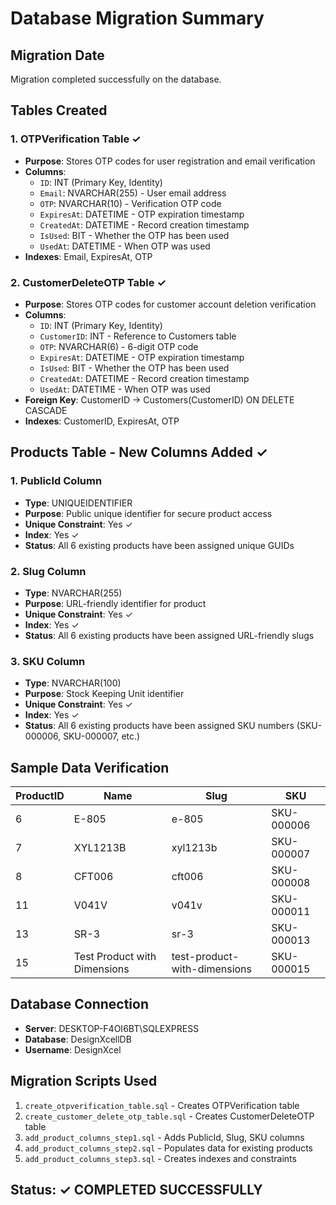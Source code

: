 # Database Migration Summary

## Migration Date
Migration completed successfully on the database.

## Tables Created

### 1. OTPVerification Table ✓
- **Purpose**: Stores OTP codes for user registration and email verification
- **Columns**:
  - `ID`: INT (Primary Key, Identity)
  - `Email`: NVARCHAR(255) - User email address
  - `OTP`: NVARCHAR(10) - Verification OTP code
  - `ExpiresAt`: DATETIME - OTP expiration timestamp
  - `CreatedAt`: DATETIME - Record creation timestamp
  - `IsUsed`: BIT - Whether the OTP has been used
  - `UsedAt`: DATETIME - When OTP was used
- **Indexes**: Email, ExpiresAt, OTP

### 2. CustomerDeleteOTP Table ✓
- **Purpose**: Stores OTP codes for customer account deletion verification
- **Columns**:
  - `ID`: INT (Primary Key, Identity)
  - `CustomerID`: INT - Reference to Customers table
  - `OTP`: NVARCHAR(6) - 6-digit OTP code
  - `ExpiresAt`: DATETIME - OTP expiration timestamp
  - `IsUsed`: BIT - Whether the OTP has been used
  - `CreatedAt`: DATETIME - Record creation timestamp
  - `UsedAt`: DATETIME - When OTP was used
- **Foreign Key**: CustomerID → Customers(CustomerID) ON DELETE CASCADE
- **Indexes**: CustomerID, ExpiresAt, OTP

## Products Table - New Columns Added ✓

### 1. PublicId Column
- **Type**: UNIQUEIDENTIFIER
- **Purpose**: Public unique identifier for secure product access
- **Unique Constraint**: Yes ✓
- **Index**: Yes ✓
- **Status**: All 6 existing products have been assigned unique GUIDs

### 2. Slug Column
- **Type**: NVARCHAR(255)
- **Purpose**: URL-friendly identifier for product
- **Unique Constraint**: Yes ✓
- **Index**: Yes ✓
- **Status**: All 6 existing products have been assigned URL-friendly slugs

### 3. SKU Column
- **Type**: NVARCHAR(100)
- **Purpose**: Stock Keeping Unit identifier
- **Unique Constraint**: Yes ✓
- **Index**: Yes ✓
- **Status**: All 6 existing products have been assigned SKU numbers (SKU-000006, SKU-000007, etc.)

## Sample Data Verification

| ProductID | Name | Slug | SKU |
|-----------|------|------|-----|
| 6 | E-805 | e-805 | SKU-000006 |
| 7 | XYL1213B | xyl1213b | SKU-000007 |
| 8 | CFT006 | cft006 | SKU-000008 |
| 11 | V041V | v041v | SKU-000011 |
| 13 | SR-3 | sr-3 | SKU-000013 |
| 15 | Test Product with Dimensions | test-product-with-dimensions | SKU-000015 |

## Database Connection
- **Server**: DESKTOP-F4OI6BT\SQLEXPRESS
- **Database**: DesignXcellDB
- **Username**: DesignXcel

## Migration Scripts Used
1. `create_otpverification_table.sql` - Creates OTPVerification table
2. `create_customer_delete_otp_table.sql` - Creates CustomerDeleteOTP table
3. `add_product_columns_step1.sql` - Adds PublicId, Slug, SKU columns
4. `add_product_columns_step2.sql` - Populates data for existing products
5. `add_product_columns_step3.sql` - Creates indexes and constraints

## Status: ✓ COMPLETED SUCCESSFULLY
